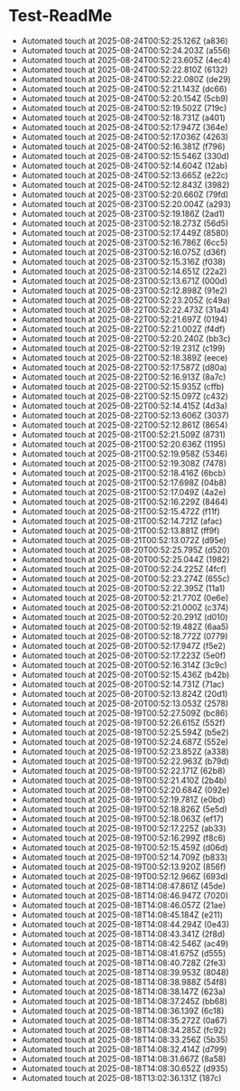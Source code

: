 # Test-ReadMe

<!-- scheduler:updates start -->
- Automated touch at 2025-08-24T00:52:25.126Z (a836)
- Automated touch at 2025-08-24T00:52:24.203Z (a556)
- Automated touch at 2025-08-24T00:52:23.605Z (4ec4)
- Automated touch at 2025-08-24T00:52:22.810Z (6132)
- Automated touch at 2025-08-24T00:52:22.080Z (de29)
- Automated touch at 2025-08-24T00:52:21.143Z (dc66)
- Automated touch at 2025-08-24T00:52:20.154Z (5cb9)
- Automated touch at 2025-08-24T00:52:19.502Z (719c)
- Automated touch at 2025-08-24T00:52:18.731Z (a401)
- Automated touch at 2025-08-24T00:52:17.947Z (364e)
- Automated touch at 2025-08-24T00:52:17.036Z (4263)
- Automated touch at 2025-08-24T00:52:16.381Z (f796)
- Automated touch at 2025-08-24T00:52:15.546Z (330d)
- Automated touch at 2025-08-24T00:52:14.604Z (12ab)
- Automated touch at 2025-08-24T00:52:13.665Z (e22c)
- Automated touch at 2025-08-24T00:52:12.843Z (3982)
- Automated touch at 2025-08-23T00:52:20.660Z (79fd)
- Automated touch at 2025-08-23T00:52:20.004Z (a293)
- Automated touch at 2025-08-23T00:52:19.186Z (2ad1)
- Automated touch at 2025-08-23T00:52:18.273Z (56d5)
- Automated touch at 2025-08-23T00:52:17.449Z (8580)
- Automated touch at 2025-08-23T00:52:16.786Z (6cc5)
- Automated touch at 2025-08-23T00:52:16.075Z (d36f)
- Automated touch at 2025-08-23T00:52:15.316Z (f038)
- Automated touch at 2025-08-23T00:52:14.651Z (22a2)
- Automated touch at 2025-08-23T00:52:13.671Z (000d)
- Automated touch at 2025-08-23T00:52:12.898Z (91e2)
- Automated touch at 2025-08-22T00:52:23.205Z (c49a)
- Automated touch at 2025-08-22T00:52:22.473Z (31a4)
- Automated touch at 2025-08-22T00:52:21.697Z (0194)
- Automated touch at 2025-08-22T00:52:21.002Z (f4df)
- Automated touch at 2025-08-22T00:52:20.240Z (bb3c)
- Automated touch at 2025-08-22T00:52:19.231Z (c199)
- Automated touch at 2025-08-22T00:52:18.389Z (eece)
- Automated touch at 2025-08-22T00:52:17.587Z (d80a)
- Automated touch at 2025-08-22T00:52:16.913Z (8a7c)
- Automated touch at 2025-08-22T00:52:15.935Z (cffb)
- Automated touch at 2025-08-22T00:52:15.097Z (c432)
- Automated touch at 2025-08-22T00:52:14.415Z (4d3a)
- Automated touch at 2025-08-22T00:52:13.606Z (3037)
- Automated touch at 2025-08-22T00:52:12.861Z (8654)
- Automated touch at 2025-08-21T00:52:21.509Z (8731)
- Automated touch at 2025-08-21T00:52:20.636Z (1195)
- Automated touch at 2025-08-21T00:52:19.958Z (5346)
- Automated touch at 2025-08-21T00:52:19.308Z (7478)
- Automated touch at 2025-08-21T00:52:18.416Z (6bcb)
- Automated touch at 2025-08-21T00:52:17.698Z (04b8)
- Automated touch at 2025-08-21T00:52:17.049Z (4a2e)
- Automated touch at 2025-08-21T00:52:16.229Z (8464)
- Automated touch at 2025-08-21T00:52:15.472Z (f11f)
- Automated touch at 2025-08-21T00:52:14.721Z (afac)
- Automated touch at 2025-08-21T00:52:13.881Z (ff9f)
- Automated touch at 2025-08-21T00:52:13.072Z (d95e)
- Automated touch at 2025-08-20T00:52:25.795Z (d520)
- Automated touch at 2025-08-20T00:52:25.044Z (1982)
- Automated touch at 2025-08-20T00:52:24.225Z (4fcf)
- Automated touch at 2025-08-20T00:52:23.274Z (655c)
- Automated touch at 2025-08-20T00:52:22.395Z (11a1)
- Automated touch at 2025-08-20T00:52:21.770Z (0e6e)
- Automated touch at 2025-08-20T00:52:21.000Z (c374)
- Automated touch at 2025-08-20T00:52:20.291Z (d010)
- Automated touch at 2025-08-20T00:52:19.482Z (6aa5)
- Automated touch at 2025-08-20T00:52:18.772Z (0779)
- Automated touch at 2025-08-20T00:52:17.947Z (f5e2)
- Automated touch at 2025-08-20T00:52:17.223Z (5e0f)
- Automated touch at 2025-08-20T00:52:16.314Z (3c9c)
- Automated touch at 2025-08-20T00:52:15.436Z (b42b)
- Automated touch at 2025-08-20T00:52:14.731Z (71ac)
- Automated touch at 2025-08-20T00:52:13.824Z (20d1)
- Automated touch at 2025-08-20T00:52:13.053Z (2578)
- Automated touch at 2025-08-19T00:52:27.509Z (bc86)
- Automated touch at 2025-08-19T00:52:26.615Z (552f)
- Automated touch at 2025-08-19T00:52:25.594Z (b5e2)
- Automated touch at 2025-08-19T00:52:24.687Z (552e)
- Automated touch at 2025-08-19T00:52:23.852Z (a338)
- Automated touch at 2025-08-19T00:52:22.963Z (b79d)
- Automated touch at 2025-08-19T00:52:22.171Z (62b8)
- Automated touch at 2025-08-19T00:52:21.410Z (2b4b)
- Automated touch at 2025-08-19T00:52:20.684Z (092e)
- Automated touch at 2025-08-19T00:52:19.781Z (e0bd)
- Automated touch at 2025-08-19T00:52:18.826Z (5e5d)
- Automated touch at 2025-08-19T00:52:18.063Z (ef17)
- Automated touch at 2025-08-19T00:52:17.225Z (ab33)
- Automated touch at 2025-08-19T00:52:16.299Z (f8c6)
- Automated touch at 2025-08-19T00:52:15.459Z (d06d)
- Automated touch at 2025-08-19T00:52:14.709Z (b833)
- Automated touch at 2025-08-19T00:52:13.920Z (856f)
- Automated touch at 2025-08-19T00:52:12.966Z (693d)
- Automated touch at 2025-08-18T14:08:47.861Z (45de)
- Automated touch at 2025-08-18T14:08:46.947Z (7020)
- Automated touch at 2025-08-18T14:08:46.057Z (21ae)
- Automated touch at 2025-08-18T14:08:45.184Z (e211)
- Automated touch at 2025-08-18T14:08:44.294Z (0e43)
- Automated touch at 2025-08-18T14:08:43.341Z (2f8d)
- Automated touch at 2025-08-18T14:08:42.546Z (ac49)
- Automated touch at 2025-08-18T14:08:41.675Z (d555)
- Automated touch at 2025-08-18T14:08:40.728Z (2fe3)
- Automated touch at 2025-08-18T14:08:39.953Z (8048)
- Automated touch at 2025-08-18T14:08:38.988Z (54f8)
- Automated touch at 2025-08-18T14:08:38.147Z (623a)
- Automated touch at 2025-08-18T14:08:37.245Z (bb68)
- Automated touch at 2025-08-18T14:08:36.139Z (6c18)
- Automated touch at 2025-08-18T14:08:35.272Z (0a67)
- Automated touch at 2025-08-18T14:08:34.285Z (fc92)
- Automated touch at 2025-08-18T14:08:33.256Z (5b35)
- Automated touch at 2025-08-18T14:08:32.414Z (d799)
- Automated touch at 2025-08-18T14:08:31.667Z (8a58)
- Automated touch at 2025-08-18T14:08:30.652Z (d935)
- Automated touch at 2025-08-18T13:02:36.131Z (187c)
<!-- scheduler:updates end -->
